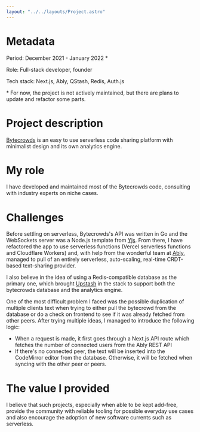 ```yaml
---
layout: "../../layouts/Project.astro"
---
```


# Metadata

Period: December 2021 - January 2022 \*

Role: Full-stack developer, founder

Tech stack: Next.js, Ably, QStash, Redis, Auth.js

\* For now, the project is not actively maintained, but there are plans to update and refactor some parts.

# Project description

[Bytecrowds](https://www.bytecrowds.com) is an easy to use serverless code sharing platform with minimalist design and its own analytics engine.

# My role

I have developed and maintained most of the Bytecrowds code, consulting with industry experts on niche cases.

# Challenges

Before settling on serverless, Bytecrowds's API was written in Go and the WebSockets server was a Node.js template from [Yjs](https://yjs.dev). From there, I have refactored the app to use serverless functions (Vercel serverless functions and Cloudflare Workers) and, with help from the wonderful team at [Ably](https://ably.com), managed to pull of an entirely serverless, auto-scaling, real-time CRDT-based text-sharing provider.

I also believe in the idea of using a Redis-compatible database as the primary one, which brought [Upstash](https://upstash.com?utm_source=tudor-zgimbau.dev) in the stack to support both the bytecrowds database and the analytics engine.

One of the most difficult problem I faced was the possible duplication of multiple clients text when trying to either pull the bytecrowd from the database or do a check on frontend to see if it was already fetched from other peers. After trying multiple ideas, I managed to introduce the following logic:

- When a request is made, it first goes through a Next.js API route which fetches the number of connected users from the Ably REST API
- If there's no connected peer, the text will be inserted into the CodeMirror editor from the database. Otherwise, it will be fetched when syncing with the other peer or peers.

# The value I provided

I believe that such projects, especially when able to be kept add-free, provide the community with reliable tooling for possible everyday use cases and also encourage the adoption of new software currents such as serverless.
